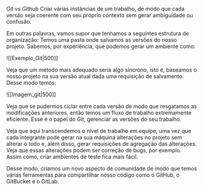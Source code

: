 Git vs Github
	Criar várias instâncias de um trabalho, de modo que cada versão seja coerente com seu próprio contexto sem gerar ambiguidade ou confusão.

Em outras palavras, vamos supor que tenhamos a seguintes estrutura de organização: Temos uma pasta onde salvamos as versões do nosso projeto. Sabemos, por experiência, que podemos gerar um ambiente como:

![[Exemplo_Git|500]]

Veja que um método mais adequado seria algo síncrono, isto é, baseamos o nosso projeto na sua versão atual dada uma requisição de salvamento. Desse modo temos:

![[Imagem_git|500]]

Veja que se pudermos ciclar entre cada versão de modo que resgatamos as modificações anteriores, então temos um fluxo de trabalho extremamente eficiente. Esse é o papel do Git, gerenciar as versões do seu trabalho.

Veja que aqui transcendemos o nível de trabalho em equipe, uma vez que cada integrante pode gerar na sua máquina alterações no projeto sem alterar o todo e, além disso, gerar requisições de agregação das alterações. Veja que essas alterações podem ser correção de bugs, por exemplo. Assim como, criar ambientes de teste fica mais fácil.

Desse modo, criamos um novo aspecto de comunidade de modo que temos várias ferramentas para compartilhar nosso código como o GitHub, o GitBucket e o GitLab.